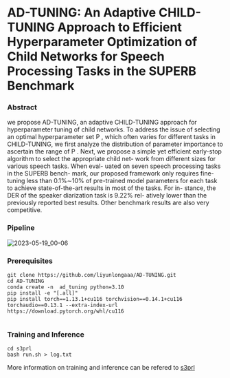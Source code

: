 # AD-TUNING: An Adaptive CHILD-TUNING Approach to Efficient Hyperparameter Optimization of Child Networks for Speech Processing Tasks in the SUPERB Benchmark

### Abstract
we propose AD-TUNING, an adaptive CHILD-TUNING approach for hyperparameter tuning of child networks. To address the issue of selecting an optimal hyperparameter set P , 
which often varies for different tasks in CHILD-TUNING, we first analyze 
the distribution of parameter importance to ascertain the range of P . Next, we propose a simple yet
efficient early-stop algorithm to select the appropriate child net-
work from different sizes for various speech tasks. When eval-
uated on seven speech processing tasks in the SUPERB bench-
mark, our proposed framework only requires fine-tuning less
than 0.1%∼10% of pre-trained model parameters for each task
to achieve state-of-the-art results in most of the tasks. For in-
stance, the DER of the speaker diarization task is 9.22% rel-
atively lower than the previously reported best results. Other
benchmark results are also very competitive. 

### Pipeline
![2023-05-19_00-06](https://github.com/liyunlongaaa/AD-TUNING/assets/49556860/20c2880d-ab89-44a2-a8ee-f6e7f62b5201)

### Prerequisites 

```
git clone https://github.com/liyunlongaaa/AD-TUNING.git
cd AD-TUNING
conda create -n  ad_tuning python=3.10
pip install -e "[.all]"
pip install torch==1.13.1+cu116 torchvision==0.14.1+cu116 torchaudio==0.13.1 --extra-index-url https://download.pytorch.org/whl/cu116


```

### Training and Inference 
```
cd s3prl
bash run.sh > log.txt
```

More information on training and inference can be refered to [s3prl](https://github.com/s3prl/s3prl/blob/main/s3prl/downstream/docs/superb.md)
